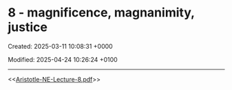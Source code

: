 # 8 - magnificence, magnanimity, justice

Created: 2025-03-11 10:08:31 +0000

Modified: 2025-04-24 10:26:24 +0100

---

<<[Aristotle-NE-Lecture-8.pdf](../../media/Aristotle-NE-Lecture-8.pdf)>>


